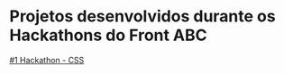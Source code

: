 # Projetos desenvolvidos durante os Hackathons do Front ABC

[#1 Hackathon - CSS](/20150815-Hackathon-CSS)